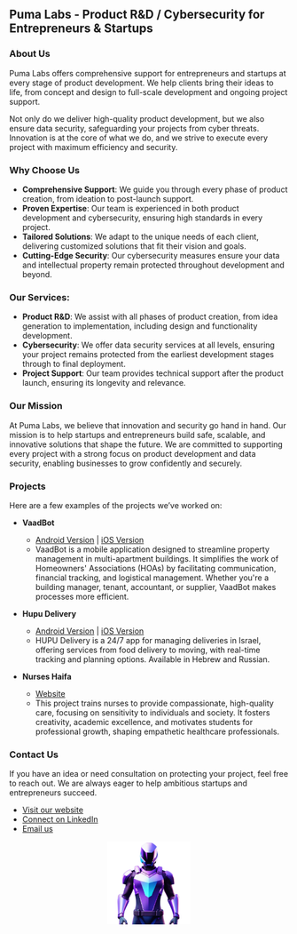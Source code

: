 ## Puma Labs - Product R&D / Cybersecurity for Entrepreneurs & Startups

### About Us

Puma Labs offers comprehensive support for entrepreneurs and startups at every stage of product development. We help clients bring their ideas to life, from concept and design to full-scale development and ongoing project support.

Not only do we deliver high-quality product development, but we also ensure data security, safeguarding your projects from cyber threats. Innovation is at the core of what we do, and we strive to execute every project with maximum efficiency and security.

### Why Choose Us

- **Comprehensive Support**: We guide you through every phase of product creation, from ideation to post-launch support.
- **Proven Expertise**: Our team is experienced in both product development and cybersecurity, ensuring high standards in every project.
- **Tailored Solutions**: We adapt to the unique needs of each client, delivering customized solutions that fit their vision and goals.
- **Cutting-Edge Security**: Our cybersecurity measures ensure your data and intellectual property remain protected throughout development and beyond.

### Our Services:

- **Product R&D**: We assist with all phases of product creation, from idea generation to implementation, including design and functionality development.
- **Cybersecurity**: We offer data security services at all levels, ensuring your project remains protected from the earliest development stages through to final deployment.
- **Project Support**: Our team provides technical support after the product launch, ensuring its longevity and relevance.

### Our Mission

At Puma Labs, we believe that innovation and security go hand in hand. Our mission is to help startups and entrepreneurs build safe, scalable, and innovative solutions that shape the future. We are committed to supporting every project with a strong focus on product development and data security, enabling businesses to grow confidently and securely.

### Projects

Here are a few examples of the projects we’ve worked on:

- **VaadBot** 
  - [Android Version](https://play.google.com/store/apps/details?id=com.vaadbot) | [iOS Version](https://apps.apple.com/il/app/vaadbot/id6475007894)
  - VaadBot is a mobile application designed to streamline property management in multi-apartment buildings. It simplifies the work of Homeowners' Associations (HOAs) by facilitating communication, financial tracking, and logistical management. Whether you're a building manager, tenant, accountant, or supplier, VaadBot makes processes more efficient.

- **Hupu Delivery** 
  - [Android Version](https://play.google.com/store/apps/details?id=com.hupudelivery) | [iOS Version](https://apps.apple.com/us/app/hupu-delivery/id1624993436)
  - HUPU Delivery is a 24/7 app for managing deliveries in Israel, offering services from food delivery to moving, with real-time tracking and planning options. Available in Hebrew and Russian.

- **Nurses Haifa**
  - [Website](https://nurses.co.il/)
  - This project trains nurses to provide compassionate, high-quality care, focusing on sensitivity to individuals and society. It fosters creativity, academic excellence, and motivates students for professional growth, shaping empathetic healthcare professionals.

### Contact Us

If you have an idea or need consultation on protecting your project, feel free to reach out. We are always eager to help ambitious startups and entrepreneurs succeed.

- [Visit our website](https://pumalabs.io)
- [Connect on LinkedIn](https://linkedin.com/company/pumalabs)
- [Email us](mailto:info@pumalabs.io)

<div align="center">
  <img src="https://github.com/Puma-Labs/pumalabs.io/blob/main/img/PumaRoboLogo.png?raw=true" alt="Puma Labs Logo" width="150" height="150">
</div>
